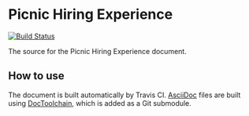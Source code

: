 # Picnic Hiring Experience

[![Build Status][travisci-badge]][travisci-builds]

The source for the Picnic Hiring Experience document.

## How to use

The document is built automatically by Travis CI. [AsciiDoc][asciidoc-homepage]
files are built using [DocToolchain][doctoolchain-github], which is added as a
Git submodule.

[asciidoc-homepage]: https://asciidoctor.org
[doctoolchain-github]: https://github.com/docToolchain/docToolchain
[travisci-badge]: https://travis-ci.org/PicnicSupermarket/hiring-experience.svg?branch=master
[travisci-builds]: https://travis-ci.org/PicnicSupermarket/hiring-experience
